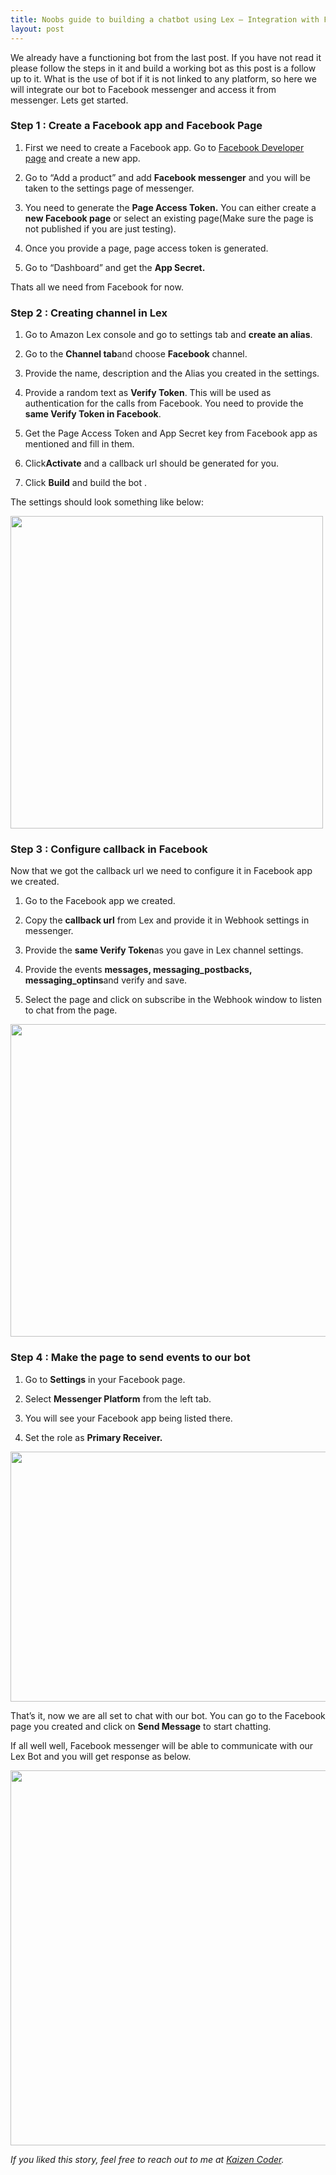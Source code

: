 ```yaml
---
title: Noobs guide to building a chatbot using Lex — Integration with Facebook
layout: post
---
```


We already have a functioning bot from the last post. If you have not read it please follow the steps in it and build a working bot as this post is a follow up to it. What is the use of bot if it is not linked to any platform, so here we will integrate our bot to Facebook messenger and access it from messenger. Lets get started.

### Step 1 : Create a Facebook app and Facebook Page

1. First we need to create a Facebook app. Go to [Facebook Developer page](https://developers.facebook.com/) and create a new app.

1. Go to “Add a product” and add **Facebook messenger** and you will be taken to the settings page of messenger.

1. You need to generate the **Page Access Token.**  You can either create a **new Facebook page** or select an existing page(Make sure the page is not published if you are just testing).

1. Once you provide a page, page access token is generated.

1. Go to “Dashboard” and get the **App Secret.**

Thats all we need from Facebook for now.

### Step 2 : Creating channel in Lex

1. Go to Amazon Lex console and go to settings tab and **create an alias**.

1. Go to the **Channel tab**and choose **Facebook** channel.

1. Provide the name, description and the Alias you created in the settings.

1. Provide a random text as **Verify Token**. This will be used as authentication for the calls from Facebook. You need to provide the **same Verify Token in Facebook**.

1. Get the Page Access Token and App Secret key from Facebook app as mentioned and fill in them.

1. Click**Activate** and a callback url should be generated for you.

1. Click **Build** and build the bot .

The settings should look something like below:
<p>
<img style="height:500px;width:500px" src="https://cdn-images-1.medium.com/max/3316/1*PmiZmE_v52IBuM0VRua29w.png">
</p>

### Step 3 : Configure callback in Facebook

Now that we got the callback url we need to configure it in Facebook app we created.

1. Go to the Facebook app we created.

1. Copy the **callback url** from Lex and provide it in Webhook settings in messenger.

1. Provide the **same Verify Token**as you gave in Lex channel settings.

1. Provide the events **messages, messaging_postbacks, messaging_optins**and verify and save.

1. Select the page and click on subscribe in the Webhook window to listen to chat from the page.

<p>
<img style="height:500px;width:700px" src="https://cdn-images-1.medium.com/max/3640/1*gbEMK-b6PwqZVCLpgTod_Q.png">
</p>



### Step 4 : Make the page to send events to our bot

1. Go to **Settings** in your Facebook page.

1. Select **Messenger Platform** from the left tab.

1. You will see your Facebook app being listed there.

1. Set the role as **Primary Receiver.**

<p>
<img style="height:400px;width:800px" src="https://cdn-images-1.medium.com/max/2584/1*UynyDqMjcOwHxSM8U2gtNw.png">
</p>




That’s it, now we are all set to chat with our bot. You can go to the Facebook page you created and click on **Send Message** to start chatting.

If all well well, Facebook messenger will be able to communicate with our Lex Bot and you will get response as below.

<p>
<img style="height:600px;width:600px" src="https://cdn-images-1.medium.com/max/2000/1*EXQROrGO7kcSny6ZxJOeTA.png">
</p>


*If you liked this story, feel free to reach out to me at [Kaizen Coder](https://kaizencoder.com/contact).*